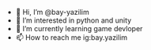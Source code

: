 - 👋 Hi, I’m @bay-yazilim
- 👀 I’m interested in python and unity 
- 🌱 I’m currently learning game devloper
- 📫 How to reach me ig:bay.yazilim

